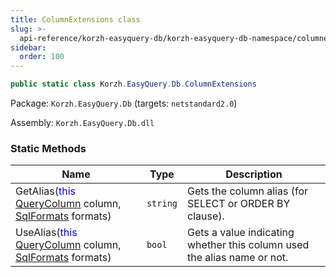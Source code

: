 ```yaml
---
title: ColumnExtensions class
slug: >-
  api-reference/korzh-easyquery-db/korzh-easyquery-db-namespace/columnextensions-class
sidebar:
  order: 100
---
```


```csharp
public static class Korzh.EasyQuery.Db.ColumnExtensions

```
Package: `Korzh.EasyQuery.Db` (targets: `netstandard2.0`)

Assembly: `Korzh.EasyQuery.Db.dll`

### Static Methods

| Name | Type | Description | 
| --- | --- | --- | 
| GetAlias(<span style='color: blue'>this</span> [QueryColumn](///easyquery/docs/api-reference/korzh-easyquery/korzh-easyquery-namespace/querycolumn-class) column, [SqlFormats](///easyquery/docs/api-reference/korzh-easyquery-db/korzh-easyquery-db-namespace/sqlformats-class) formats) | `string` | Gets the column alias (for SELECT or ORDER BY clause). | 
| UseAlias(<span style='color: blue'>this</span> [QueryColumn](///easyquery/docs/api-reference/korzh-easyquery/korzh-easyquery-namespace/querycolumn-class) column, [SqlFormats](///easyquery/docs/api-reference/korzh-easyquery-db/korzh-easyquery-db-namespace/sqlformats-class) formats) | `bool` | Gets a value indicating whether this column used the alias name or not. |
